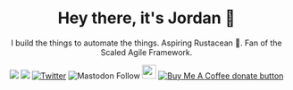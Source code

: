 <p>
  <h1 align="center">
  <b>Hey there, it's Jordan</b> 👋
  </h1>
    <p  align="center">I build the things to automate the things. Aspiring Rustacean 🦀. Fan of the Scaled Agile Framework.</p>
</p>

<p align="center">
  <a href="https://github.com/jphegley"><img src="https://img.shields.io/badge/GitHub-000000?style=for-the-badge&logo=GitHub&logoColor=white"></a>
  <a href="https://www.linkedin.com/in/jordan-phegley-94a70520"><img src="https://img.shields.io/badge/LinkedIn-0077B5?style=for-the-badge&logo=linkedin&logoColor=white"></a>
  <a href="https://twitter.com/jpheg"><img src="https://img.shields.io/badge/Twitter-1DA1F2?style=for-the-badge&logo=twitter&logoColor=white" alt="Twitter"></a>
  <img alt="Mastodon Follow" src="https://img.shields.io/mastodon/follow/109367024963100518?domain=https%3A%2F%2Fcloud-native.social&style=social">
  <a href="https://medium.com/@jphegley"><img src="https://img.shields.io/badge/medium-%2312100E.svg?&style=for-the-badge&logo=medium&logoColor=white" height=25></a>
  <span class="badge-buymeacoffee">
    <a href="https://ko-fi.com/jphegley"><img src="https://img.shields.io/badge/Ko--fi-F16061?style=for-the-badge&logo=ko-fi&logoColor=white" alt="Buy Me A Coffee donate button"/></a>
  </span>
</p>
